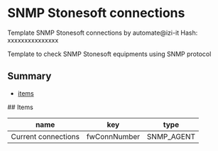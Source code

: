 # SNMP Stonesoft connections
Template SNMP Stonesoft connections by automate@izi-it
Hash: xxxxxxxxxxxxxxx

Template to check SNMP Stonesoft  equipments using SNMP protocol
## Summary
* [items](#items)

<a name="items" />
## Items

| name | key | type |
| ------------- |------------- |------------- |
| Current connections | fwConnNumber | SNMP_AGENT |
